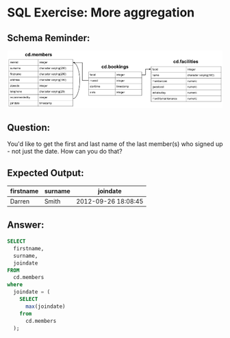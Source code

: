 # SQL Exercise: More aggregation

## Schema Reminder:

![Schema Diagram](../__resources/image.png)

## Question:

You'd like to get the first and last name of the last member(s) who signed up - not just the date. How can you do that?

## Expected Output:

| firstname | surname | joindate            |
| --------- | ------- | ------------------- |
| Darren    | Smith   | 2012-09-26 18:08:45 |

## Answer:

```sql
SELECT
  firstname,
  surname,
  joindate
FROM
  cd.members
where
  joindate = (
    SELECT
      max(joindate)
    from
      cd.members
  );
```
